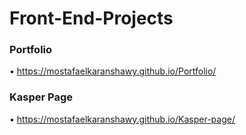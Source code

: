# Front-End-Projects

### Portfolio

• https://mostafaelkaranshawy.github.io/Portfolio/


### Kasper Page

• https://mostafaelkaranshawy.github.io/Kasper-page/
